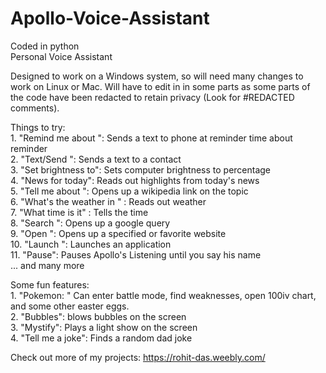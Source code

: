 # Apollo-Voice-Assistant  
Coded in python  
Personal Voice Assistant  

Designed to work on a Windows system, so will need many changes to work on Linux or Mac. Will have to edit in in some parts as some parts of the code have been redacted to retain privacy (Look for #REDACTED comments).  

Things to try:  
        1. "Remind me about ": Sends a text to phone at reminder time about reminder   
        2. "Text/Send ": Sends a text to a contact  
        3. "Set brightness to": Sets computer brightness to percentage  
        4. "News for today": Reads out highlights from today's news  
        5. "Tell me about ": Opens up a wikipedia link on the topic  
        6. "What's the weather in " : Reads out weather   
        7. "What time is it" : Tells the time  
        8. "Search ": Opens up a google query  
        9. "Open ": Opens up a specified or favorite website  
        10. "Launch ": Launches an application   
        11. "Pause": Pauses Apollo's Listening until you say his name  
        ... and many more  
        
Some fun features:  
        1. "Pokemon: " Can enter battle mode, find weaknesses, open 100iv chart, and some other easter eggs.  
        2. "Bubbles": blows bubbles on the screen  
        3. "Mystify": Plays a light show on the screen  
        4. "Tell me a joke": Finds a random dad joke  
 
Check out more of my projects: https://rohit-das.weebly.com/
 

